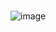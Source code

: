 ###

![image](https://github.com/suryaravula/suryaravula/assets/62894191/d0696ea1-3ebd-46a5-a2d0-e822239a9562)






